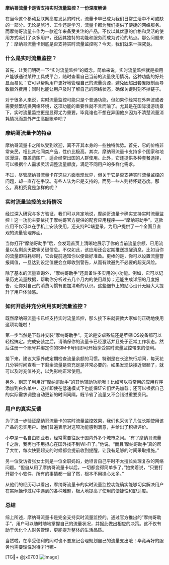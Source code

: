 **摩纳哥流量卡是否支持实时流量监控？一份深度解读**

在当今这个移动互联网高度发达的时代，流量卡早已成为我们日常生活中不可或缺的一部分。无论是旅行、工作还是学习，流量卡都为我们提供了便捷的网络服务。而摩纳哥流量卡作为一款近年来备受关注的产品，不仅以其优惠的价格和灵活的使用方式吸引了众多用户，还因其独特的功能和服务而成为讨论的热点。那么问题来了：摩纳哥流量卡到底是否支持实时流量监控呢？今天，我们就来一探究竟。

### 什么是实时流量监控？

首先，让我们明确一下“实时流量监控”的概念。简单来说，实时流量监控就是指用户能够通过某种工具或平台，随时查看自己当前的流量使用情况。这种功能的好处显而易见：它可以帮助用户更好地管理自己的流量资源，避免因超出套餐限制而导致额外费用；同时也能让用户及时了解自己的网络状态，确保关键时刻不掉链子。

对于很多人来说，实时流量监控可能只是个普通功能，但如果你经常在外奔波或者需要频繁切换网络环境，这项功能的重要性就不言而喻了。尤其是在国际漫游场景下，实时流量监控更是显得尤为重要。毕竟谁也不想在异国他乡因为不清楚流量消耗情况而意外产生高额账单吧？

### 摩纳哥流量卡的特点

摩纳哥流量卡之所以受到欢迎，离不开其本身的一些独特优势。首先，它的价格非常亲民，相比其他同类产品，性价比极高。其次，摩纳哥流量卡支持多个国家和地区漫游，覆盖范围广，适合经常出国的人群使用。此外，它还提供多种套餐选择，可以根据个人需求灵活调整流量额度，满足不同用户的多样化需求。

不过，尽管摩纳哥流量卡在这些方面表现优异，但关于它是否支持实时流量监控的问题，却一直存在争议。有些人认为它是支持的，而另一些人则持怀疑态度。那么，真相究竟是怎样的呢？

### 实时流量监控的支持情况

经过深入研究与多方验证，我们可以肯定地说，摩纳哥流量卡确实支持实时流量监控！这一功能主要依托于摩纳哥官方提供的配套应用程序——“摩纳哥助手”。这款应用不仅可以在手机上安装使用，还支持PC端登录，为用户提供了一个全面且直观的流量管理界面。

当你打开“摩纳哥助手”后，会发现首页上清晰地展示了你的当前流量余额、已用流量以及剩余天数等关键信息。不仅如此，该应用还会定期推送提醒消息，比如当你的流量即将耗尽时，它会提前通知你以便做好准备。更棒的是，你可以设置流量警报阈值，一旦达到设定值便会立即收到警告，从而有效避免不必要的超支风险。

除了基本的流量查询外，“摩纳哥助手”还具备许多实用的小功能。例如，它可以记录历史流量数据，帮助你分析过去几个月内的使用趋势；还能生成详细的月度报告，让你对自己的消费习惯有更加清晰的认识。这些细节上的贴心设计无疑大大提升了用户体验感。

### 如何开启并充分利用实时流量监控？

既然摩纳哥流量卡已经支持实时流量监控，那么接下来就要教大家如何正确地使用这项功能啦！

第一步当然是下载并安装“摩纳哥助手”。无论是安卓系统还是苹果iOS设备都可以轻松搞定。完成安装之后，请确保你的流量卡已经激活并且处于正常工作状态。然后注册一个账号并绑定你的SIM卡号码即可开始享受实时流量监控带来的便利。

接下来，建议大家养成定期检查流量余额的习惯。特别是在长途旅行期间，每天花几分钟时间查看一下剩余流量是否充足是非常必要的。如果发现快接近限额了，就可以及时充值补充，以免影响正常使用。

另外，别忘了利用好“摩纳哥助手”的其他辅助功能哦！比如可以将常用的应用程序添加到白名单中，这样即使在低速模式下也能保证它们优先加载；还可以根据自己的实际需求调整自动更新的时间间隔，既节省了流量又不会错过重要资讯。

### 用户的真实反馈

为了进一步验证摩纳哥流量卡的实时流量监控效果，我们也采访了几位长期使用该产品的忠实用户。他们普遍表示对这项功能感到满意，并给出了积极评价。

小李是一名自由职业者，经常需要往返于国内外多个城市之间。“有了摩纳哥流量卡之后，我再也不用担心在国外找不到Wi-Fi了。”他说，“而且‘摩纳哥助手’真的帮了大忙，每次快要超支的时候都会提前收到提醒，让我有足够的时间采取措施。”

另一位受访者张女士则是一位全职妈妈，她坦言自己平时不太擅长处理复杂的网络问题。“但自从用了摩纳哥流量卡以后，一切都变得简单多了。”她笑着说，“只要打开那个小软件，所有的事情都一目了然，根本不用操心太多。”

从他们的经历可以看出，摩纳哥流量卡的实时流量监控功能确实能够切实解决用户在实际操作过程中遇到的各种难题，极大地提高了使用的便捷性和舒适度。

### 总结

综上所述，摩纳哥流量卡是完全支持实时流量监控的。通过官方推出的“摩纳哥助手”，用户可以随时随地掌握自己的流量状况，并据此做出相应的决策。这不仅有助于优化个人财务管理，更能提升整体的生活品质。

当然啦，在享受便利的同时也不要忘记合理规划自己的流量支出哦！毕竟再好的服务也需要理性对待才行嘛~

[TG💪+ @jx0703 ![Image](https://github.com/user-attachments/assets/dbca1d08-cadb-493c-b0ec-ad6f7a83f270)]
